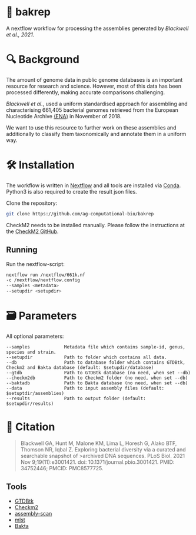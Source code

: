 :microbe: bakrep
=======

A nextflow workflow for processing the assemblies generated by _Blackwell et al., 2021_.

# :mag: Background 

The amount of genome data in public genome databases is an important resource for research and science. However, most of this data has been processed differently, making accurate comparisons challenging.<br>

_Blackwell et al._, used a uniform standardised approach for assembling and characterising 661,405 bacterial genomes retrieved from the European Nucleotide Archive [(ENA)](https://www.ebi.ac.uk/ena/browser/home) in November of 2018.<br>

We want to use this resource to further work on these assemblies and additionally to classify them taxonomically and annotate them in a uniform way.

# :hammer_and_wrench:  Installation  

The workflow is written in [Nextflow](https://www.nextflow.io/docs/latest/index.html) and all tools are installed via [Conda](https://conda.io/projects/conda/en/latest/user-guide/install/index.html). Python3 is also required to create the result json files.

Clone the repository:

```bash
git clone https://github.com/ag-computational-bio/bakrep
```
CheckM2 needs to be installed manually. Please follow the instructions at the [CheckM2 GitHub](https://github.com/chklovski/CheckM2).


## Running

Run the nextflow-script:

```bash
nextflow run /nextflow/661k.nf 
-c /nextflow/nextflow.config
--samples <metadata> 
--setupdir <setupdir>
```

# 🗃️ Parameters 

All optional parameters:

```
--samples             Metadata file which contains sample-id, genus, species and strain. 
--setupdir            Path to folder which contains all data.
--db                  Path to database folder which contains GTDBtk, Checkm2 and Bakta database (default: $setupdir/database)
--gtdb                Path to GTDBtk database (no need, when set --db)
--checkm2db           Path to Checkm2 folder (no need, when set --db)
--baktadb             Path to Bakta database (no need, when set --db)
--data                Path to input assembly files (default: $setuptdir/assemblies)
--results             Path to output folder (default: $setupdir/results)
```

# :page_facing_up: Citation

>Blackwell GA, Hunt M, Malone KM, Lima L, Horesh G, Alako BTF, Thomson NR, Iqbal Z. Exploring bacterial diversity via a curated and searchable snapshot of >archived DNA sequences. PLoS Biol. 2021 Nov 9;19(11):e3001421. doi: 10.1371/journal.pbio.3001421. PMID: 34752446; PMCID: PMC8577725.

## Tools

- [GTDBtk](https://github.com/Ecogenomics/GTDBTk)
- [Checkm2](https://github.com/chklovski/CheckM2)
- [assembly-scan](https://github.com/rpetit3/assembly-scan)
- [mlst](https://github.com/tseemann/mlst)
- [Bakta](https://github.com/oschwengers/bakta#usage)


